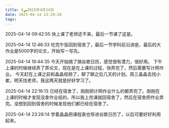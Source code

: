 ```yaml
---
title: G🛹2025年4月14日
date: 2025-04-14 23:29:18
tags:
---
```


2025-04-14 09:42:55
快上课了老师还不来，最后一节课了这是。

2025-04-14 12:46:33
吃完午饭回到宿舍了，最后一节学科前沿讲座，最后的大作业是5000字的论文，开始写一写先。

2025-04-14 19:44:35
今天开始搞了搞谷歌日历，感觉很有潜力，很好用。
下午上课的时候继续弄了弄论文，现在是在上课的过程，快弄完了，然后需要写计网作业。
今天赶在上课之前和晶晶视频了，聊了聊之后几天的计划。周三晶晶去找小崔，明天找老师，我这两天就是好好学习了。

2025-04-14 22:16:13
已经在宿舍了，刚刚把计网作业什么的都弄完了。刚刚在上课的时候才发现没拿作业纸的，所以我上完课就回宿舍了，然后在宿舍把作业弄完。没想到回到宿舍的时候发现他们都已经在宿舍了。

2025-04-14 23:28:14
学着晶晶把课程表也导进谷歌日历了，以后可要好好利用起来。
